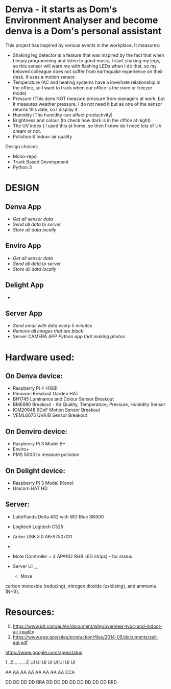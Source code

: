 # Denva - it starts as Dom's Environment Analyser and become denva is a Dom's personal assistant

This project has inspired by various events in the workplace. It measures:

- Shaking leg detector is a feature that was inspired by the fact that when I enjoy programming and listen to good
  music, I start shaking my legs, so this sensor will warn me with flashing LEDs when I do that, so my beloved colleague
  does not suffer from earthquake experience on their desk. It uses a motion sensor.
- Temperature (AC and heating systems have a love/hate relationship in the office, so I want to track when our office is
  the oven or freezer mode)
- Pressure (This does NOT measure pressure from managers at work, but it measures weather pressure. I do not need it but
  as one of the sensor returns this date, so I display it.
- Humidity (The humidity can affect productivity)
- Brightness and colour (to check how dark is in the office at night)
- The UV index ( I used this at home, so then I know do I need lots of UV cream or not.
- Pollution & Indoor air quality

Design choices
- Mono-repo
- Trunk Based Development 
- Python 3

# DESIGN

## Denva App
  - _Get all sensor data_
  - _Send all data to server_
  - _Store all data locally_


## Enviro App
  - _Get all sensor data_
  - _Send all data to server_
  - _Store all data locally_


## Delight App
  - 

## Server App
  - _Send email with data every 5 minutes_
  - _Remove all images that are black_
  - Server CAMERA APP _Python app that making photos_


# Hardware used:

## On Denva device:

- Raspberry Pi 4 (4GB)
- Pimoroni Breakout Garden HAT
- BH1745 Luminance and Colour Sensor Breakout
- BME680 Breakout - Air Quality, Temperature, Pressure, Humidity Sensor
- ICM20948 9DoF Motion Sensor Breakout
- VEML6075 UVA/B Sensor Breakout


## On Denviro device:

- Raspberry Pi 3 Model B+
- Enviro+
- PMS 5003 to measure pollution


## On Delight device:

- Raspberry Pi 3 Model (Kano)
- Unicorn HAT HD


## Server:

- LattePanda Delta 432 with WD Blue SN500
- Logitech Logitech C525
- Anker USB 3.0 AK-A7507011
- 
- Mote (Controller  + 4 APA102 RGB LED strips) - for status



- Server UI __
    - Move

carbon monoxide (reducing), nitrogen dioxide (oxidising), and ammonia (NH3),

# Resources:
0. https://www.idt.com/eu/en/document/whp/overview-tvoc-and-indoor-air-quality
0. https://www.epa.gov/sites/production/files/2014-05/documents/zell-aqi.pdf


https://www.google.com/appsstatus


1...5..........E
UI UI UI UI
UI UI UI UI

AA AA AA AA
AA AA AA AA CCA

DD DD DD DD RRA
DD DD DD DD
DD DD DD DD RRD